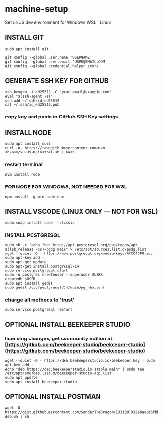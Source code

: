 # machine-setup
Set up JS dev environment for Windows WSL / Linux

## INSTALL GIT
```
sudo apt install git
```
```
git config --global user.name 'USERNAME'
git config --global user.email 'USER@EMAIL.COM'
git config --global credential.helper store
```

## GENERATE SSH KEY FOR GITHUB
```
ssh-keygen -t ed25519 -C "your_email@example.com"
eval "$(ssh-agent -s)"
ssh-add ~/.ssh/id_ed25519
cat ~/.ssh/id_ed25519.pub
```
### copy key and paste in GitHub SSH Key settings


## INSTALL NODE
```
sudo apt install curl
curl -o- https://raw.githubusercontent.com/nvm-sh/nvm/v0.39.0/install.sh | bash
```
### restart terminal
```
nvm install node
```

### FOR NODE FOR WINDOWS, NOT NEEDED FOR WSL
```
npm install -g win-node-env
```
## INSTALL VSCODE (LINUX ONLY -- NOT FOR WSL)
```
sudo snap install code --classic
```

### INSTALL POSTGRESQL
```
sudo sh -c 'echo "deb http://apt.postgresql.org/pub/repos/apt $(lsb_release -cs)-pgdg main" > /etc/apt/sources.list.d/pgdg.list'
wget --quiet -O - https://www.postgresql.org/media/keys/ACCC4CF8.asc | sudo apt-key add -
sudo apt-get update
sudo apt-get install postgresql-14
sudo service postgresql start
sudo -u postgres createuser --superuser $USER
createdb $USER
sudo apt install gedit
sudo gedit /etc/postgresql/14/main/pg_hba.conf
```
### change all methods to 'trust'
```
sudo service postgresql restart
```
## OPTIONAL INSTALL BEEKEEPER STUDIO
### licensing changes, get community edition at [https://github.com/beekeeper-studio/beekeeper-studio](https://github.com/beekeeper-studio/beekeeper-studio)
```
wget --quiet -O - https://deb.beekeeperstudio.io/beekeeper.key | sudo apt-key add -
echo "deb https://deb.beekeeperstudio.io stable main" | sudo tee /etc/apt/sources.list.d/beekeeper-studio-app.list
sudo apt update
sudo apt install beekeeper-studio
```
## OPTIONAL INSTALL POSTMAN
```
wget -O - https://gist.githubusercontent.com/SanderTheDragon/1331397932abaa1d6fbbf63baed5f043/raw/postman-deb.sh | sh
```
